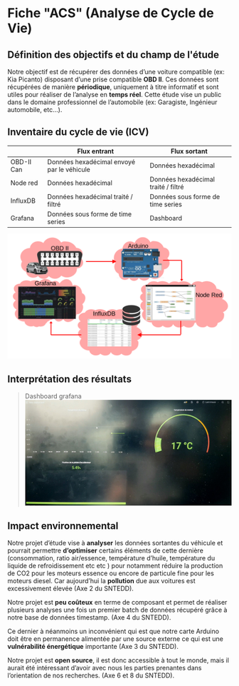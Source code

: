 # Fiche "ACS" (Analyse de Cycle de Vie)

## Définition des objectifs et du champ de l'étude

Notre objectif est de récupérer des données d’une voiture compatible (ex: Kia Picanto) disposant d’une prise compatible **OBD II**. Ces données sont récupérées de manière **périodique**, uniquement à titre informatif et sont utiles pour réaliser de l’analyse en **temps réel**. Cette étude vise un public dans le domaine professionnel de l’automobile (ex: Garagiste, Ingénieur automobile, etc…).

## Inventaire du cycle de vie (ICV)
|                |Flux entrant                   			 |Flux sortant                 			|
|----------------|-------------------------------------------|--------------------------------------|
|OBD-II Can		 |Données hexadécimal envoyé par le véhicule | Données hexadécimal 				   	|
|Node red		 |Données hexadécimal 						 | Données hexadécimal traité / filtré 	|
|InfluxDB 		 |Données hexadécimal traité / filtré		 | Données sous forme de time series	|
|Grafana		 |Données sous forme de time series			 | Dashboard							|

![TraductionDInventaire](traduction_d_inventaire.png)

## Interprétation des résultats

> Dashboard grafana
![Dashboard Grafana](dashboard.png)


## Impact environnemental

Notre projet d’étude vise à **analyser** les données sortantes du véhicule et pourrait permettre **d’optimiser** certains éléments de cette dernière (consommation, ratio air/essence, température d’huile, température du liquide de refroidissement etc etc ) pour notamment réduire la production de CO2 pour les moteurs essence ou encore de particule fine pour les moteurs diesel. Car aujourd’hui la **pollution** due aux voitures est excessivement élevée (Axe 2 du SNTEDD).

Notre projet est **peu coûteux** en terme de composant et permet de réaliser plusieurs analyses une fois un premier batch de données récupéré grâce à notre base de données timestamp. (Axe 4 du SNTEDD).

Ce dernier à néanmoins un inconvénient qui est que notre carte Arduino doit être en permanence alimentée par une source externe ce qui est une **vulnérabilité énergétique** importante (Axe 3 du SNTEDD).

Notre projet est **open source**, il est donc accessible à tout le monde, mais il aurait été intéressant d’avoir avec nous les parties prenantes dans l’orientation de nos recherches. (Axe 6 et 8 du SNTEDD).
